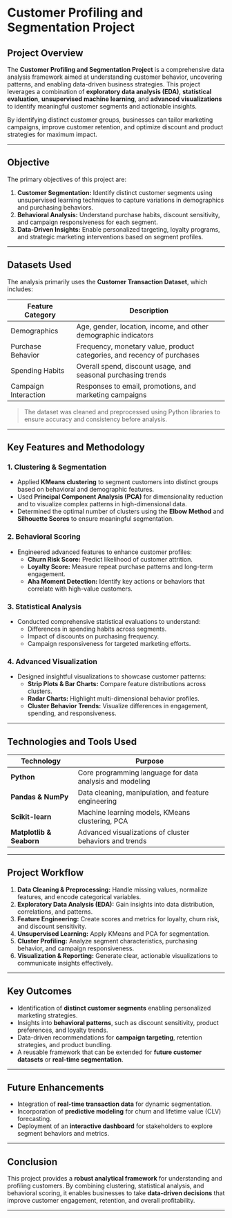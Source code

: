 # Customer Profiling and Segmentation Project

## Project Overview
The **Customer Profiling and Segmentation Project** is a comprehensive data analysis framework aimed at understanding customer behavior, uncovering patterns, and enabling data-driven business strategies. This project leverages a combination of **exploratory data analysis (EDA)**, **statistical evaluation**, **unsupervised machine learning**, and **advanced visualizations** to identify meaningful customer segments and actionable insights.

By identifying distinct customer groups, businesses can tailor marketing campaigns, improve customer retention, and optimize discount and product strategies for maximum impact.

---

## Objective
The primary objectives of this project are:  

1. **Customer Segmentation:** Identify distinct customer segments using unsupervised learning techniques to capture variations in demographics and purchasing behaviors.  
2. **Behavioral Analysis:** Understand purchase habits, discount sensitivity, and campaign responsiveness for each segment.  
3. **Data-Driven Insights:** Enable personalized targeting, loyalty programs, and strategic marketing interventions based on segment profiles.

---

## Datasets Used
The analysis primarily uses the **Customer Transaction Dataset**, which includes:

| Feature Category | Description |
|-----------------|-------------|
| Demographics    | Age, gender, location, income, and other demographic indicators |
| Purchase Behavior | Frequency, monetary value, product categories, and recency of purchases |
| Spending Habits | Overall spend, discount usage, and seasonal purchasing trends |
| Campaign Interaction | Responses to email, promotions, and marketing campaigns |

> The dataset was cleaned and preprocessed using Python libraries to ensure accuracy and consistency before analysis.

---

## Key Features and Methodology

### 1. Clustering & Segmentation
- Applied **KMeans clustering** to segment customers into distinct groups based on behavioral and demographic features.
- Used **Principal Component Analysis (PCA)** for dimensionality reduction and to visualize complex patterns in high-dimensional data.
- Determined the optimal number of clusters using the **Elbow Method** and **Silhouette Scores** to ensure meaningful segmentation.

### 2. Behavioral Scoring
- Engineered advanced features to enhance customer profiles:
  - **Churn Risk Score:** Predict likelihood of customer attrition.
  - **Loyalty Score:** Measure repeat purchase patterns and long-term engagement.
  - **Aha Moment Detection:** Identify key actions or behaviors that correlate with high-value customers.

### 3. Statistical Analysis
- Conducted comprehensive statistical evaluations to understand:
  - Differences in spending habits across segments.
  - Impact of discounts on purchasing frequency.
  - Campaign responsiveness for targeted marketing efforts.

### 4. Advanced Visualization
- Designed insightful visualizations to showcase customer patterns:
  - **Strip Plots & Bar Charts:** Compare feature distributions across clusters.
  - **Radar Charts:** Highlight multi-dimensional behavior profiles.
  - **Cluster Behavior Trends:** Visualize differences in engagement, spending, and responsiveness.

---

## Technologies and Tools Used

| Technology | Purpose |
|-----------|---------|
| **Python** | Core programming language for data analysis and modeling |
| **Pandas & NumPy** | Data cleaning, manipulation, and feature engineering |
| **Scikit-learn** | Machine learning models, KMeans clustering, PCA |
| **Matplotlib & Seaborn** | Advanced visualizations of cluster behaviors and trends |

---

## Project Workflow
1. **Data Cleaning & Preprocessing:** Handle missing values, normalize features, and encode categorical variables.
2. **Exploratory Data Analysis (EDA):** Gain insights into data distribution, correlations, and patterns.
3. **Feature Engineering:** Create scores and metrics for loyalty, churn risk, and discount sensitivity.
4. **Unsupervised Learning:** Apply KMeans and PCA for segmentation.
5. **Cluster Profiling:** Analyze segment characteristics, purchasing behavior, and campaign responsiveness.
6. **Visualization & Reporting:** Generate clear, actionable visualizations to communicate insights effectively.

---

## Key Outcomes
- Identification of **distinct customer segments** enabling personalized marketing strategies.
- Insights into **behavioral patterns**, such as discount sensitivity, product preferences, and loyalty trends.
- Data-driven recommendations for **campaign targeting**, retention strategies, and product bundling.
- A reusable framework that can be extended for **future customer datasets** or **real-time segmentation**.

---

## Future Enhancements
- Integration of **real-time transaction data** for dynamic segmentation.
- Incorporation of **predictive modeling** for churn and lifetime value (CLV) forecasting.
- Deployment of an **interactive dashboard** for stakeholders to explore segment behaviors and metrics.

---

## Conclusion
This project provides a **robust analytical framework** for understanding and profiling customers. By combining clustering, statistical analysis, and behavioral scoring, it enables businesses to take **data-driven decisions** that improve customer engagement, retention, and overall profitability.

---
